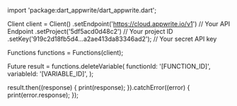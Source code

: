 import 'package:dart_appwrite/dart_appwrite.dart';

Client client = Client()
  .setEndpoint('https://cloud.appwrite.io/v1') // Your API Endpoint
  .setProject('5df5acd0d48c2') // Your project ID
  .setKey('919c2d18fb5d4...a2ae413da83346ad2'); // Your secret API key

Functions functions = Functions(client);

Future result = functions.deleteVariable(
  functionId: '[FUNCTION_ID]',
  variableId: '[VARIABLE_ID]',
);

result.then((response) {
  print(response);
}).catchError((error) {
  print(error.response);
});
